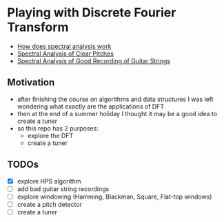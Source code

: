 # Playing with Discrete Fourier Transform
- [How does spectral analysis work](./SpectralAnalysis.ipynb)
- [Spectral Analysis of Clear Pitches](./ClearPitches.ipynb)
- [Spectral Analysis of Good Recording of Guitar Strings](./GuitarPitches.ipynb)

## Motivation
- after finishing the course on algorithms and data structures I was left wondering what exactly are the applications of DFT
- then at the end of a summer holiday I thought it may be a good idea to create a tuner
- so this repo has 2 purposes:
  - explore the DFT
  - create a tuner

## TODOs
- [x] explore HPS algorithm
- [ ] add bad guitar string recordings
- [ ] explore windowing (Hamming, Blackman, Square, Flat-top windows)
- [ ] create a pitch detector
- [ ] create a tuner
